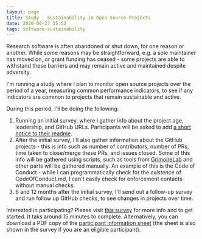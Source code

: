 ```yaml
---
layout: page
title: Study - Sustainability in Open Source Projects
date: 2020-06-27 15:52
tags: software-sustainability
---
```


Research software is often abandoned or shut down, for one reason or another. While some reasons may be straightforward, e.g. a sole maintainer has moved on, or grant funding has ceased - some projects are able to withstand these barriers and may remain active and maintained despite adversity.

I'm running a study where I plan to monitor open source projects over the period of a year, measuring common performance indicators, to see if any indicators are common to projects that remain sustainable and active.

During this period, I'll be doing the following:

1. Running an initial survey, where I gather info about the project age, leadership, and GitHub URLs. Participants will be asked to add [a short notice to their readme](readme_notice).
2. After the initial survey, I'll also gather information about the GitHub projects - this is info such as number of contributors, number of PRs, time taken to close/merge these PRs, and issues closed. Some of this info will be gathered using scripts, such as tools from [GrimoireLab](https://chaoss.github.io/grimoirelab/) and other parts will be gathered manually. An example of this is the Code of Conduct - while I can programmatically check for the _existence_ of CodeOfConduct.md, I can't easily check for enforcement contacts without manual checks.
3. 6 and 12 months after the initial survey, I'll send out a follow-up survey and run follow up GitHub checks, to see changes in projects over time.

Interested in participating? Please visit [this survey](https://www.qualtrics.manchester.ac.uk/jfe/form/SV_3xuFqrkbUcvQ9vg) for more info and to get started. It taks around 15 minutes to complete. Alternatively, you can download a PDF copy of the [participant information sheet](assets/PIS_sustainable_software.pdf) (the sheet is also shown in the survey if you are an eligible participant).
